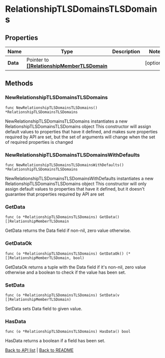 # RelationshipTLSDomainsTLSDomains

## Properties

Name | Type | Description | Notes
------------ | ------------- | ------------- | -------------
**Data** | Pointer to [**[]RelationshipMemberTLSDomain**](RelationshipMemberTLSDomain.md) |  | [optional] 

## Methods

### NewRelationshipTLSDomainsTLSDomains

`func NewRelationshipTLSDomainsTLSDomains() *RelationshipTLSDomainsTLSDomains`

NewRelationshipTLSDomainsTLSDomains instantiates a new RelationshipTLSDomainsTLSDomains object
This constructor will assign default values to properties that have it defined,
and makes sure properties required by API are set, but the set of arguments
will change when the set of required properties is changed

### NewRelationshipTLSDomainsTLSDomainsWithDefaults

`func NewRelationshipTLSDomainsTLSDomainsWithDefaults() *RelationshipTLSDomainsTLSDomains`

NewRelationshipTLSDomainsTLSDomainsWithDefaults instantiates a new RelationshipTLSDomainsTLSDomains object
This constructor will only assign default values to properties that have it defined,
but it doesn't guarantee that properties required by API are set

### GetData

`func (o *RelationshipTLSDomainsTLSDomains) GetData() []RelationshipMemberTLSDomain`

GetData returns the Data field if non-nil, zero value otherwise.

### GetDataOk

`func (o *RelationshipTLSDomainsTLSDomains) GetDataOk() (*[]RelationshipMemberTLSDomain, bool)`

GetDataOk returns a tuple with the Data field if it's non-nil, zero value otherwise
and a boolean to check if the value has been set.

### SetData

`func (o *RelationshipTLSDomainsTLSDomains) SetData(v []RelationshipMemberTLSDomain)`

SetData sets Data field to given value.

### HasData

`func (o *RelationshipTLSDomainsTLSDomains) HasData() bool`

HasData returns a boolean if a field has been set.


[Back to API list](../README.md#documentation-for-api-endpoints) | [Back to README](../README.md)
